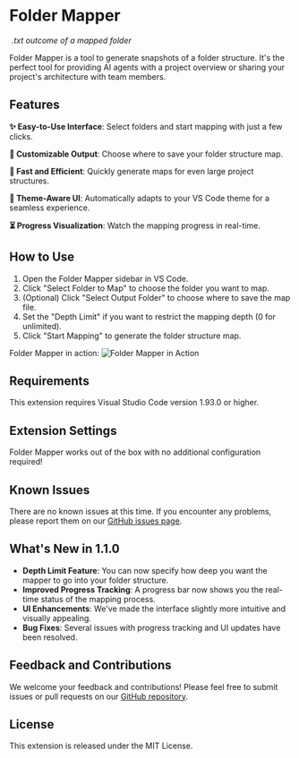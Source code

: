 # Folder Mapper

<p>
    <img src="https://raw.githubusercontent.com/m0n0t0ny/folder-mapper/main/images/folder-mapper-extension-preview.png" alt>
    <em>.txt outcome of a mapped folder</em>
</p>

Folder Mapper is a tool to generate snapshots of a folder structure. It's the perfect tool for providing AI agents with a project overview or sharing your project's architecture with team members.

## Features

**✨ Easy-to-Use Interface**: Select folders and start mapping with just a few clicks.

**📁 Customizable Output**: Choose where to save your folder structure map.

**🚀 Fast and Efficient**: Quickly generate maps for even large project structures.

**🎨 Theme-Aware UI**: Automatically adapts to your VS Code theme for a seamless experience.

**⏳ Progress Visualization**: Watch the mapping progress in real-time.

## How to Use

1. Open the Folder Mapper sidebar in VS Code.
2. Click "Select Folder to Map" to choose the folder you want to map.
3. (Optional) Click "Select Output Folder" to choose where to save the map file.
4. Set the "Depth Limit" if you want to restrict the mapping depth (0 for unlimited).
5. Click "Start Mapping" to generate the folder structure map.

Folder Mapper in action:
![Folder Mapper in Action](https://raw.githubusercontent.com/m0n0t0ny/folder-mapper/main/images/folder-mapper-demo.gif)

## Requirements

This extension requires Visual Studio Code version 1.93.0 or higher.

## Extension Settings

Folder Mapper works out of the box with no additional configuration required!

## Known Issues

There are no known issues at this time. If you encounter any problems, please report them on our [GitHub issues page](https://github.com/m0n0t0ny/folder-mapper/issues).

## What's New in 1.1.0

- **Depth Limit Feature**: You can now specify how deep you want the mapper to go into your folder structure.
- **Improved Progress Tracking**: A progress bar now shows you the real-time status of the mapping process.
- **UI Enhancements**: We've made the interface slightly more intuitive and visually appealing.
- **Bug Fixes**: Several issues with progress tracking and UI updates have been resolved.

## Feedback and Contributions

We welcome your feedback and contributions! Please feel free to submit issues or pull requests on our [GitHub repository](https://github.com/m0n0t0ny/Folder-Mapper-VSCode-Extension).

## License

This extension is released under the MIT License.
